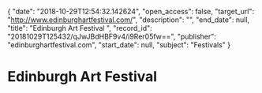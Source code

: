 {
  "date": "2018-10-29T12:54:32.142624", 
  "open_access": false, 
  "target_url": "http://www.edinburghartfestival.com/", 
  "description": "", 
  "end_date": null, 
  "title": "Edinburgh Art Festival ", 
  "record_id": "20181029T125432/qJwJBdHBF9v4/i9Rer05fw==", 
  "publisher": "edinburghartfestival.com", 
  "start_date": null, 
  "subject": "Festivals"
}

# Edinburgh Art Festival 

